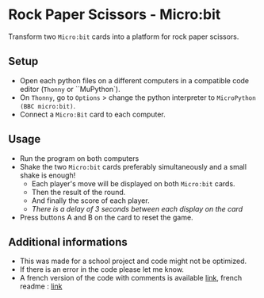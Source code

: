 # Rock Paper Scissors - Micro:bit

Transform two `Micro:bit` cards into a platform for rock paper scissors.

## Setup

- Open each python files on a different computers in a compatible code editor (`Thonny` or ``MuPython`).
- On `Thonny`, go to `Options` > change the python interpreter to `MicroPython (BBC micro:bit)`.
- Connect a `Micro:Bit` card to each computer.

## Usage

- Run the program on both computers
- Shake the two `Micro:bit` cards preferably simultaneously and a small shake is enough!
    - Each player's move will be displayed on both `Micro:bit` cards.
    - Then the result of the round.
    - And finally the score of each player.
    - *There is a delay of 3 seconds between each display on the card*
- Press buttons A and B on the card to reset the game.

## Additional informations

- This was made for a school project and code might not be optimized.
- If there is an error in the code please let me know.
- A french version of the code with comments is available [link](https://github.com/Bioux1/rock-paper-scissors-micro-bit/tree/main/fran%C3%A7ais), french readme : [link](https://github.com/Bioux1/rock-paper-scissors-micro-bit/blob/main/fran%C3%A7ais/readme-fran%C3%A7ais.md)
